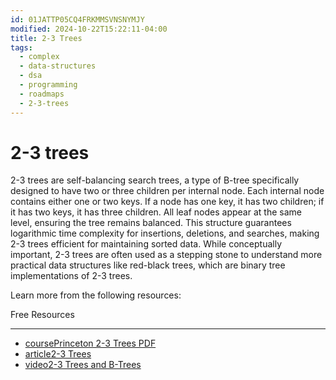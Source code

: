 ```yaml
---
id: 01JATTP05CQ4FRKMMSVNSNYMJY
modified: 2024-10-22T15:22:11-04:00
title: 2-3 Trees
tags:
  - complex
  - data-structures
  - dsa
  - programming
  - roadmaps
  - 2-3-trees
---
```

# 2-3 trees

2-3 trees are self-balancing search trees, a type of B-tree specifically designed to have two or three children per internal node. Each internal node contains either one or two keys. If a node has one key, it has two children; if it has two keys, it has three children. All leaf nodes appear at the same level, ensuring the tree remains balanced. This structure guarantees logarithmic time complexity for insertions, deletions, and searches, making 2-3 trees efficient for maintaining sorted data. While conceptually important, 2-3 trees are often used as a stepping stone to understand more practical data structures like red-black trees, which are binary tree implementations of 2-3 trees.

Learn more from the following resources:

Free Resources

---

- [coursePrinceton 2-3 Trees PDF](https://www.cs.princeton.edu/~dpw/courses/cos326-12/ass/2-3-trees.pdf)
- [article2-3 Trees](https://cathyatseneca.gitbooks.io/data-structures-and-algorithms/content/2-3_trees/)
- [video2-3 Trees and B-Trees](https://www.youtube.com/watch?v=TOb1tuEZ2X4)